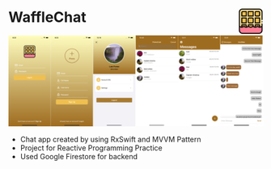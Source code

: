 # WaffleChat <img src = "https://github.com/IMSEONGJUN/WaffleChat/blob/master/WaffleChat/WaffleChat/Assets.xcassets/logo.imageset/Icon-512.png?raw=true" width = 50 align = right>
![이미지](https://github.com/IMSEONGJUN/WaffleChat/blob/master/WaffleChat/screenshot/WaffleChat3.png?raw=true)
- Chat app created by using RxSwift and MVVM Pattern
- Project for Reactive Programming Practice
- Used Google Firestore for backend
